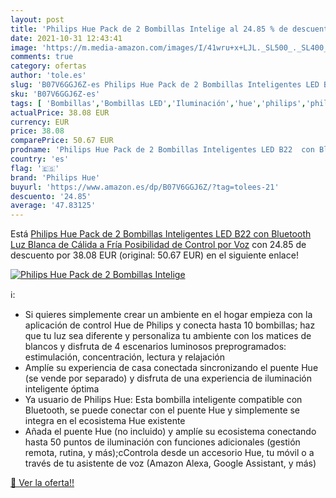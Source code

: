 ```yaml
---
layout: post
title: 'Philips Hue Pack de 2 Bombillas Intelige al 24.85 % de descuento'
date: 2021-10-31 12:43:41
image: 'https://m.media-amazon.com/images/I/41wru+x+LJL._SL500_._SL400_.jpg'
comments: true
category: ofertas
author: 'tole.es'
slug: 'B07V6GGJ6Z-es Philips Hue Pack de 2 Bombillas Inteligentes LED B22 con...'
sku: 'B07V6GGJ6Z-es'
tags: [ 'Bombillas','Bombillas LED','Iluminación','hue','philips','philips hue', ]
actualPrice: 38.08 EUR
currency: EUR
price: 38.08
comparePrice: 50.67 EUR
prodname: 'Philips Hue Pack de 2 Bombillas Inteligentes LED B22  con Bluetooth  Luz Blanca de Cálida a Fría  Posibilidad de Control por Voz'
country: 'es'
flag: '🇪🇸'
brand: 'Philips Hue'
buyurl: 'https://www.amazon.es/dp/B07V6GGJ6Z/?tag=tolees-21'
descuento: '24.85'
average: '47.83125'
---
```


Está [Philips Hue Pack de 2 Bombillas Inteligentes LED B22  con Bluetooth  Luz Blanca de Cálida a Fría  Posibilidad de Control por Voz](https://www.amazon.es/dp/B07V6GGJ6Z/?tag=tolees-21) con 24.85 de descuento por 38.08 EUR (original: 50.67 EUR) en el siguiente enlace!

[![Philips Hue Pack de 2 Bombillas Intelige](https://m.media-amazon.com/images/I/41wru+x+LJL._SL500_._SL400_.jpg)](https://www.amazon.es/dp/B07V6GGJ6Z/?tag=tolees-21)

ℹ️:

- Si quieres simplemente crear un ambiente en el hogar empieza con la aplicación de control Hue de Philips y conecta hasta 10 bombillas; haz que tu luz sea diferente y personaliza tu ambiente con los matices de blancos y disfruta de 4 escenarios luminosos preprogramados: estimulación, concentración, lectura y relajación
- Amplíe su experiencia de casa conectada sincronizando el puente Hue (se vende por separado) y disfruta de una experiencia de iluminación inteligente óptima
- Ya usuario de Philips Hue: Esta bombilla inteligente compatible con Bluetooth, se puede conectar con el puente Hue y simplemente se integra en el ecosistema Hue existente
- Añada el puente Hue (no incluido) y amplíe su ecosistema conectando hasta 50 puntos de iluminación con funciones adicionales (gestión remota, rutina, y más);cControla desde un accesorio Hue, tu móvil o a través de tu asistente de voz (Amazon Alexa, Google Assistant, y más)

[🛒 Ver la oferta!!](https://www.amazon.es/dp/B07V6GGJ6Z/?tag=tolees-21)

